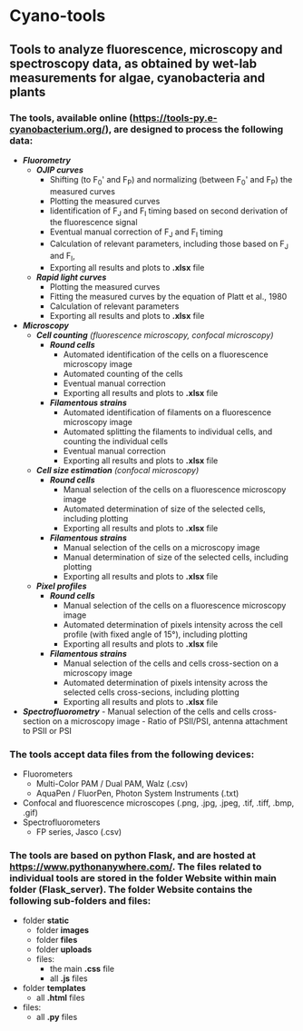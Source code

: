 # Cyano-tools

## Tools to analyze fluorescence, microscopy and spectroscopy data, as obtained by wet-lab measurements for algae, cyanobacteria and plants 

### The tools, available online (https://tools-py.e-cyanobacterium.org/), are designed to process the following data:
- ***Fluorometry***
  - ***OJIP curves***
    - Shifting (to F<sub>0</sub>' and F<sub>P</sub>) and normalizing (between F<sub>0</sub>' and F<sub>P</sub>) the measured curves
    - Plotting the measured curves
    - Iidentification of F<sub>J</sub> and F<sub>I</sub> timing based on second derivation of the fluorescence signal
    - Eventual manual correction of F<sub>J</sub> and F<sub>I</sub> timing
    - Calculation of relevant parameters, including those based on F<sub>J</sub> and F<sub>I</sub>,
    - Exporting all results and plots to **.xlsx** file
  - ***Rapid light curves***
    - Plotting the measured curves
    - Fitting the measured curves by the equation of Platt et al., 1980
    - Calculation of relevant parameters
    - Exporting all results and plots to **.xlsx** file
- ***Microscopy***
  - ***Cell counting*** _(fluorescence microscopy, confocal microscopy)_
    - ***Round cells***
      - Automated identification of the cells on a fluorescence microscopy image
      - Automated counting of the cells
      - Eventual manual correction
      - Exporting all results and plots to **.xlsx** file
    - ***Filamentous strains***
      - Automated identification of filaments on a fluorescence microscopy image
      - Automated splitting the filaments to individual cells, and counting the individual cells
      - Eventual manual correction
      - Exporting all results and plots to **.xlsx** file
  - ***Cell size estimation*** _(confocal microscopy)_
    - ***Round cells***
      - Manual selection of the cells on a fluorescence microscopy image
      - Automated determination of size of the selected cells, including plotting
      - Exporting all results and plots to **.xlsx** file
    - ***Filamentous strains***
      - Manual selection of the cells on a microscopy image
      - Manual determination of size of the selected cells, including plotting
      - Exporting all results and plots to **.xlsx** file
  - ***Pixel profiles***
    - ***Round cells***
      - Manual selection of the cells on a fluorescence microscopy image
      - Automated determination of pixels intensity across the cell profile  (with fixed angle of 15°), including plotting
      - Exporting all results and plots to **.xlsx** file
    - ***Filamentous strains***
      - Manual selection of the cells and cells cross-section on a microscopy image
      - Automated determination of pixels intensity across the selected cells cross-secions, including plotting
      - Exporting all results and plots to **.xlsx** file
- ***Spectrofluorometry***
      - Manual selection of the cells and cells cross-section on a microscopy image
      - Ratio of PSII/PSI, antenna attachment to PSII or PSI

### The tools accept data files from the following devices:
- Fluorometers
  - Multi-Color PAM / Dual PAM, Walz (.csv)
  - AquaPen / FluorPen, Photon System Instruments (.txt)
- Confocal and fluorescence microscopes (.png, .jpg, .jpeg, .tif, .tiff, .bmp, .gif)
- Spectrofluorometers
  - FP series, Jasco (.csv)

### The tools are based on python Flask, and are hosted at https://www.pythonanywhere.com/. The files related to individual tools are stored in the folder **Website** within main folder (Flask_server). The folder **Website** contains the following sub-folders and files:
- folder **static**
  - folder **images**
  - folder **files**
  - folder **uploads**
  - files:
    - the main **.css** file
    - all **.js** files
- folder **templates**
  - all **.html** files
- files:
  - all **.py** files

